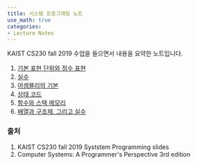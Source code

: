 ```yaml
---
title: 시스템 프로그래밍 노트
use_math: true
categories:
- Lecture Notes
---
```


KAIST CS230 fall 2019 수업을 들으면서 내용을 요약한 노트입니다.	

1. [기본 표현 단위와 정수 표현](/lecturenotes/시스템프로그래밍/note1)
2. [실수](/lecturenotes/시스템프로그래밍/note2)
3. [어셈블리의 기본](/lecturenotes/시스템프로그래밍/note3)
4. [상태 코드](/lecturenotes/시스템프로그래밍/note4)
5. [함수와 스택 메모리](/lecturenotes/시스템프로그래밍/note5)
6. [배열과 구조체, 그리고 실수](/lecturenotes/시스템프로그래밍/note6)


### 출처
1. KAIST CS230 fall 2019 Syststem Programming slides
2. Computer Systems: A Programmer's Perspective 3rd edition